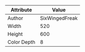 # 
| Attribute | Value |
| ---  | ---     |
| Author | SixWingedFreak |
| Width | 520 |
| Height | 600 |
| Color Depth | 8 |
